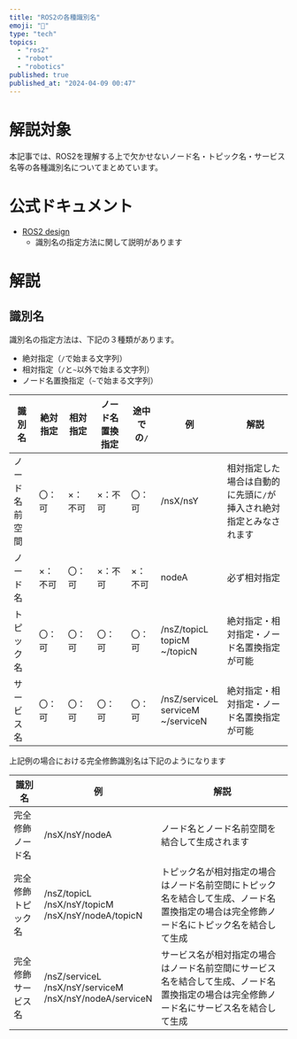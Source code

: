 ```yaml
---
title: "ROS2の各種識別名"
emoji: "📘"
type: "tech"
topics:
  - "ros2"
  - "robot"
  - "robotics"
published: true
published_at: "2024-04-09 00:47"
---
```


# 解説対象

本記事では、ROS2を理解する上で欠かせないノード名・トピック名・サービス名等の各種識別名についてまとめています。

# 公式ドキュメント

- [ROS2 design](https://design.ros2.org/articles/topic_and_service_names.html)
  - 識別名の指定方法に関して説明があります


# 解説

## 識別名

識別名の指定方法は、下記の３種類があります。

- 絶対指定（`/`で始まる文字列）
- 相対指定（`/`と`~`以外で始まる文字列）
- ノード名置換指定（`~`で始まる文字列）

| 識別名 | 絶対指定 | 相対指定 | ノード名置換指定 |途中での`/` | 例 | 解説 |
| ---- | ---- | ---- | ---- | ---- | ---- | ---- |
| ノード名前空間 | 〇：可 | ×：不可 | ×：不可 | 〇：可 | /nsX/nsY | 相対指定した場合は自動的に先頭に`/`が挿入され絶対指定とみなされます |
| ノード名 | ×：不可 | 〇：可 | ×：不可 | ×：不可 | nodeA | 必ず相対指定 |
| トピック名 | 〇：可 | 〇：可 | 〇：可 | 〇：可 | /nsZ/topicL<br/>topicM<br/>~/topicN | 絶対指定・相対指定・ノード名置換指定が可能 |
| サービス名 | 〇：可 | 〇：可 | 〇：可 | 〇：可 | /nsZ/serviceL<br/>serviceM<br/>~/serviceN | 絶対指定・相対指定・ノード名置換指定が可能 |

上記例の場合における完全修飾識別名は下記のようになります

| 識別名 | 例 | 解説 |
| ---- | ---- | ---- |
| 完全修飾ノード名 | /nsX/nsY/nodeA | ノード名とノード名前空間を結合して生成されます |
| 完全修飾トピック名 | /nsZ/topicL<br/>/nsX/nsY/topicM<br/>/nsX/nsY/nodeA/topicN | トピック名が相対指定の場合はノード名前空間にトピック名を結合して生成、ノード名置換指定の場合は完全修飾ノード名にトピック名を結合して生成 |
| 完全修飾サービス名 | /nsZ/serviceL<br/>/nsX/nsY/serviceM<br/>/nsX/nsY/nodeA/serviceN | サービス名が相対指定の場合はノード名前空間にサービス名を結合して生成、ノード名置換指定の場合は完全修飾ノード名にサービス名を結合して生成 |

